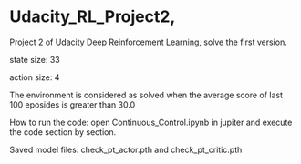 # Udacity_RL_Project2,

Project 2 of Udacity Deep Reinforcement Learning, solve the first version.

state size: 33

action size: 4

The environment is considered as solved when the average score of last 100 eposides is greater than 30.0

How to run the code: open Continuous_Control.ipynb in jupiter and execute the code section by section.

Saved model files: check_pt_actor.pth and check_pt_critic.pth
